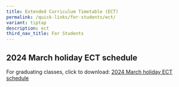 ```yaml
---
title: Extended Curriculum Timetable (ECT)
permalink: /quick-links/for-students/ect/
variant: tiptap
description: ect
third_nav_title: For Students
---
```

<h2>2024 March holiday ECT schedule</h2>
<p>For graduating classes, click to download: <a href="/files/Students/2024_March_Holidays_Extended_Curriculum_Timetable_dated_28_Feb.pdf" rel="noopener noreferrer nofollow" target="_blank">2024 March holiday ECT schedule </a>
</p>